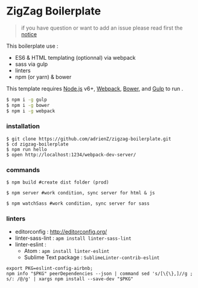 # ZigZag Boilerplate

> if you have question or want to add an issue please read first the [notice](https://github.com/adrienZ/zigzag-boilerplate/blob/master/NOTICE.md)

This boilerplate use :
- ES6 & HTML templating (optionnal) via webpack
- sass via gulp
- linters
- npm (or yarn) & bower


This template requires
[Node.js](https://nodejs.org/) v6+,
[Webpack](http://webpack.github.io/docs/),
[Bower](https://bower.io/#install-bower),
and [Gulp](https://github.com/gulpjs/gulp/blob/master/docs/getting-started.md) to run .

```sh
$ npm i -g gulp
$ npm i -g bower
$ npm i -g webpack
```

### installation
```
$ git clone https://github.com/adrienZ/zigzag-boilerplate.git
$ cd zigzag-boilerplate
$ npm run hello
$ open http://localhost:1234/webpack-dev-server/
```


### commands

```
$ npm build #create dist folder (prod)
```
```
$ npm server #work condition, sync server for html & js
```
```
$ npm watchSass #work condition, sync server for sass
```


### linters
- editorconfig : http://editorconfig.org/
- linter-sass-lint : `apm install linter-sass-lint`
- linter-eslint :
	- Atom : `apm install linter-eslint`
	- Sublime Text package : `SublimeLinter-contrib-eslint`

```
export PKG=eslint-config-airbnb;
npm info "$PKG" peerDependencies --json | command sed 's/[\{\},]//g ; s/: /@/g' | xargs npm install --save-dev "$PKG"
```
